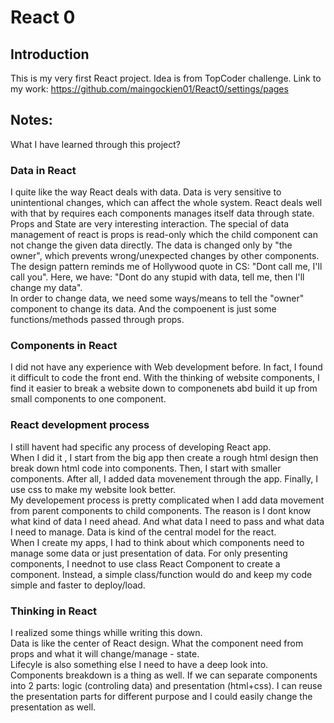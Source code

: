 # React 0
## Introduction
This is my very first React project. Idea is from TopCoder challenge. 
Link to my work: https://github.com/maingockien01/React0/settings/pages

## Notes:
What I have learned through this project?

### Data in React
I quite like the way React deals with data. Data is very sensitive to unintentional changes, which can affect the whole system. React deals well with that by requires each components manages itself data through state.   
Props and State are very interesting interaction. The special of data management of react is props is read-only which the child component can not change the given data directly. The data is changed only by "the owner", which prevents wrong/unexpected changes by other components. 
The design pattern reminds me of Hollywood quote in CS: "Dont call me, I'll call you". Here, we have: "Dont do any stupid with data, tell me, then I'll change my data".   
In order to change data, we need some ways/means to tell the "owner" component to change its data. And the compoenent is just some functions/methods passed through props.   

### Components in React
I did not have any experience with Web development before. In fact, I found it difficult to code the front end. With the thinking of website components, I find it easier to break a website down to componenets abd build it up from small components to one component.  
 
### React development process
I still havent had specific any process of developing React app.   
When I did it , I start from the big app then create a rough html design then break down html code into components. Then, I start with smaller components. After all, I added data movenement through the app. Finally, I use css to make my website look better.   
My developement process is pretty complicated when I add data movement from parent components to child components. The reason is I dont know what kind of data I need ahead. And what data I need to pass and what data I need to manage. Data is kind of the central model for the react.   
When I create my apps, I had to think about which components need to manage some data or just presentation of data. For only presenting components, I neednot to use class React Component to create a component. Instead, a simple class/function would do and keep my code simple and faster to deploy/load.   

### Thinking in React 
I realized some things whille writing this down.  
Data is like the center of React design. What the component need from props and what it will change/manage - state.  
Lifecyle is also something else I need to have a deep look into.   
Components breakdown is a thing as well. If we can separate components into 2 parts: logic (controling data) and presentation (html+css). I can reuse the presentation parts for different purpose and I could easily change the presentation as well.   

